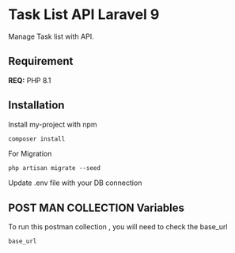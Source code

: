
# Task List API Laravel 9

Manage Task list with API.




## Requirement

**REQ:** PHP 8.1


## Installation

Install my-project with npm

```bash
composer install
```
For Migration
```base
php artisan migrate --seed
```

Update .env file with your DB connection 

## POST MAN COLLECTION Variables

To run this postman collection , you will need to check the base_url

`base_url`